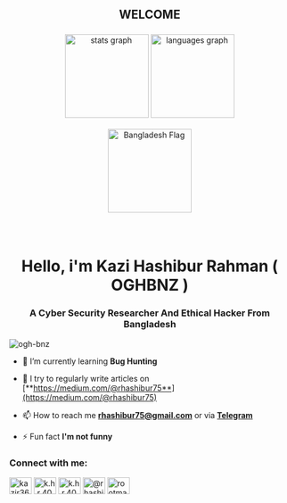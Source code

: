 <h2 align="center">WELCOME</h2>

###

<div align="center">
  <img src="https://github-readme-stats.vercel.app/api?username=ogh-bnz&hide_title=false&hide_rank=false&show_icons=true&include_all_commits=true&count_private=true&disable_animations=false&theme=dracula&locale=en&hide_border=false" height="150" alt="stats graph"  />
  <img src="https://github-readme-stats.vercel.app/api/top-langs?username=ogh-bnz&locale=en&hide_title=false&layout=compact&card_width=320&langs_count=5&theme=dracula&hide_border=false" height="150" alt="languages graph"  />
</div>
<br>
<div align="center">
  <img src="https://bestanimations.com/media/bangladesh/893297138bangladesh-flag-waving-animated-gif-5.gif" height="150" alt="Bangladesh Flag" />
</div>

###

<br clear="both">

###
<h1 align="center">Hello, i'm Kazi Hashibur Rahman ( OGHBNZ )</h1>
<h3 align="center">A Cyber Security Researcher And Ethical Hacker From Bangladesh</h3>

<p align="left"> <img src="https://komarev.com/ghpvc/?username=ogh-bnz&label=Profile%20views&color=0e75b6&style=flat" alt="ogh-bnz" /> </p>

- 🔭 I’m currently learning **Bug Hunting**

- 📝 I try to regularly write articles on [**https://medium.com/@rhashibur75**](https://medium.com/@rhashibur75)

- 📫 How to reach me **rhashibur75@gmail.com** or via [**Telegram**](https://t.me/oghbnz)

- ⚡ Fun fact **I'm not funny**

<h3 align="left">Connect with me:</h3>
<p align="left">
<a href="https://twitter.com/oghbnz" target="blank"><img align="center" src="https://raw.githubusercontent.com/rahuldkjain/github-profile-readme-generator/master/src/images/icons/Social/twitter.svg" alt="kazir3685" height="30" width="40" /></a>
<a href="https://fb.com/oghbnz" target="blank"><img align="center" src="https://raw.githubusercontent.com/rahuldkjain/github-profile-readme-generator/master/src/images/icons/Social/facebook.svg" alt="k.h.r.404" height="30" width="40" /></a>
<a href="https://instagram.com/oghbnz" target="blank"><img align="center" src="https://raw.githubusercontent.com/rahuldkjain/github-profile-readme-generator/master/src/images/icons/Social/instagram.svg" alt="k.h.r.404" height="30" width="40" /></a>
<a href="https://medium.com/@rhashibur75" target="blank"><img align="center" src="https://raw.githubusercontent.com/rahuldkjain/github-profile-readme-generator/master/src/images/icons/Social/medium.svg" alt="@rhashibur75" height="30" width="40" /></a>
<a href="https://www.youtube.com/c/rootmate" target="blank"><img align="center" src="https://raw.githubusercontent.com/rahuldkjain/github-profile-readme-generator/master/src/images/icons/Social/youtube.svg" alt="rootmate" height="30" width="40" /></a>
</p>
